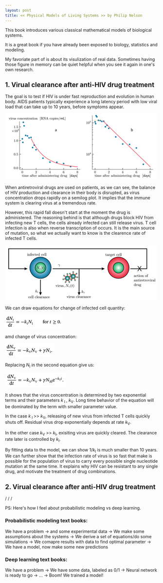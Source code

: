 ```yaml
---
layout: post
title: << Physical Models of Living Systems >> by Philip Nelson
---
```


<div>


This book introduces various classical mathematical models of biological systems. 

It is a great book if you have already been exposed to biology, statistics and modeling.

My favoriate part of is about its visulization of real data. Sometimes having those figure in memory can be quiet helpful when you see it again in one's own research.

## 1. Virual clearance after anti-HIV drug treatment

The goal is to test if HIV is under fast reproduction and evolution in human body. AIDS patients typically experience a long latency period with low viral load that can take up to 10 years, before symptoms appear.

<img src="/Physical-Models/Fig.0.3.png" alt="drawing" width="500"/>

When antiretroviral drugs are used on patients, as we can see, the balance of HIV production and clearance in their body is disrupted, as virus concentration drops rapidly on a semilog plot. It implies that the immune system is clearing virus at a tremendous rate. 

However, this rapid fall doesn't start at the moment the drug is administered. The reasoning behind is that although drugs block HIV from infecting new T cells, the cells already infected can still release virus. T cell infection is also when reverse transcription of occurs. It is the main source of mutation, so what we actually want to know is the clearence rate of infected T cells.

<img src="/Physical-Models/Fig.1.2.png" alt="drawing" width="500"/>

We can draw equations for change of infected cell quantity:

<img src="/Physical-Models/Eq.1.1.png" alt="drawing" width="190"/>

amd change of virus concentration:

<img src="/Physical-Models/Eq.1.2.png" alt="drawing" width="160"/>

Replacing *N*<sub>I</sub> in the second equation give us: 

<img src="/Physical-Models/Eq.1.3.png" alt="drawing" width="200"/>

It shows that the virus concentration is determined by two exponential terms and their parameters *k*<sub> I </sub>, *k*<sub>V</sub>. Long time behavior of the equation will be dominated by the term with smaller parameter value.

In the case *k*<sub markdown="1"> I </sub> >> *k*<sub markdown="1">V</sub>, releasing of new virus from infected T cells quickly shuts off. Residual virus drop exponentially depends at rate *k*<sub markdown="1">V</sub>. 

In the other case *k*<sub markdown="1">V</sub> >> *k*<sub markdown="1">I</sub>, exisiting virus are quickly cleared. The clearance rate later is controlled by *k*<sub markdown="1">I</sub>.

By fitting data to the model, we can show 1/*k*<sub markdown="1">I</sub> is much smaller than 10 years. We can further show that the infection rate of virus is so fast that make is possible for the population of virus to carry every possible single nucleotide mutation at the same time. It explains why HIV can be resistant to any single drug, and motivate the treatment of drug combinations.

  
## 2. Virual clearance after anti-HIV drug treatment
  

/
/
/

PS: Here's how I feel about probabilistic modeling vs deep learning.
  
### Probabilistic modeling text books:
  
We have a problem -> and some experimental data -> We make some assumptions about the systems -> We derive a set of equations/do some simulations -> We comapre results with data to find optimal parameter -> We have a model, now make some new predictions
  
### Deep learning text books:

We have a problem -> We have some data, labeled as 0/1 -> Neural network is ready to go -> ... -> Boom! We trained a model!  

</div>
